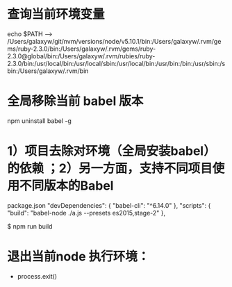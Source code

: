 # 查询当前环境变量
echo $PATH
--> /Users/galaxyw/git/nvm/versions/node/v5.10.1/bin:/Users/galaxyw/.rvm/gems/ruby-2.3.0/bin:/Users/galaxyw/.rvm/gems/ruby-2.3.0@global/bin:/Users/galaxyw/.rvm/rubies/ruby-2.3.0/bin:/usr/local/bin:/usr/local/sbin:/usr/local/bin:/usr/bin:/bin:/usr/sbin:/sbin:/Users/galaxyw/.rvm/bin

# 全局移除当前 babel 版本
npm uninstall babel -g

# 1）项目去除对环境（全局安装babel）的依赖 ；2）另一方面，支持不同项目使用不同版本的Babel
package.json
    "devDependencies": {
        "babel-cli": "^6.14.0"
    },
    "scripts": {
        "build": "babel-node ./a.js --presets es2015,stage-2"
    },

$ npm run build

# 退出当前node 执行环境：

- process.exit()
